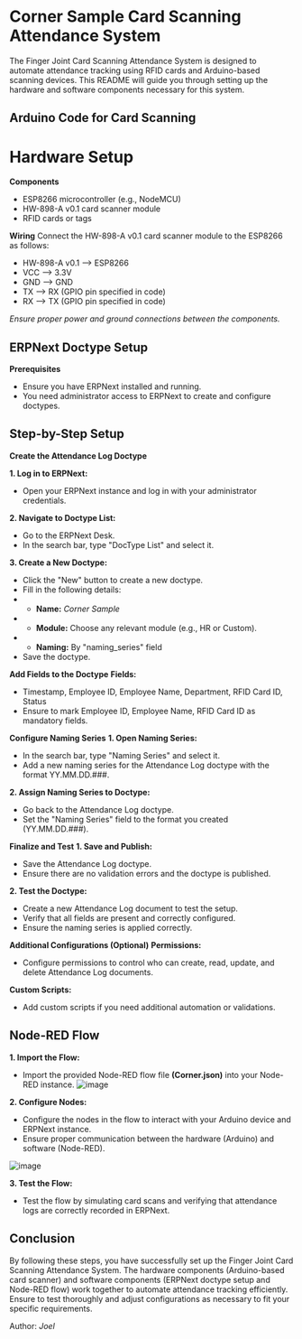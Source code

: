 # Corner Sample Card Scanning Attendance System
The Finger Joint Card Scanning Attendance System is designed to automate attendance tracking using RFID cards and Arduino-based scanning devices. This README will guide you through setting up the hardware and software components necessary for this system.

## Arduino Code for Card Scanning
# Hardware Setup
**Components**
- ESP8266 microcontroller (e.g., NodeMCU)
- HW-898-A v0.1 card scanner module
- RFID cards or tags

**Wiring**
Connect the HW-898-A v0.1 card scanner module to the ESP8266 as follows:

- HW-898-A v0.1 --> ESP8266
- VCC --> 3.3V
- GND --> GND
- TX --> RX (GPIO pin specified in code)
- RX --> TX (GPIO pin specified in code)

*Ensure proper power and ground connections between the components.*


## ERPNext Doctype Setup
**Prerequisites**
- Ensure you have ERPNext installed and running.
- You need administrator access to ERPNext to create and configure doctypes.

## Step-by-Step Setup
**Create the Attendance Log Doctype**

**1. Log in to ERPNext:**
- Open your ERPNext instance and log in with your administrator credentials.

**2. Navigate to Doctype List:**
- Go to the ERPNext Desk.
- In the search bar, type "DocType List" and select it.

**3. Create a New Doctype:**
- Click the "New" button to create a new doctype.
- Fill in the following details:
- - **Name:** *Corner Sample*
- - **Module:** Choose any relevant module (e.g., HR or Custom).
- - **Naming:** By "naming_series" field
- Save the doctype.


**Add Fields to the Doctype**
**Fields:**
- Timestamp, Employee ID, Employee Name, Department, RFID Card ID, Status
- Ensure to mark Employee ID, Employee Name, RFID Card ID as mandatory fields.

**Configure Naming Series**
**1. Open Naming Series:**
- In the search bar, type "Naming Series" and select it.
- Add a new naming series for the Attendance Log doctype with the format YY.MM.DD.###.

**2. Assign Naming Series to Doctype:**
- Go back to the Attendance Log doctype.
- Set the "Naming Series" field to the format you created (YY.MM.DD.###).

**Finalize and Test**
**1. Save and Publish:**
- Save the Attendance Log doctype.
- Ensure there are no validation errors and the doctype is published.

**2. Test the Doctype:**
- Create a new Attendance Log document to test the setup.
- Verify that all fields are present and correctly configured.
- Ensure the naming series is applied correctly.

**Additional Configurations (Optional)**
**Permissions:**
- Configure permissions to control who can create, read, update, and delete Attendance Log documents.

**Custom Scripts:**
- Add custom scripts if you need additional automation or validations.

## Node-RED Flow
**1. Import the Flow:**
- Import the provided Node-RED flow file **(Corner.json)** into your Node-RED instance.
![image](https://github.com/ProdITdept/FJ-Scan/assets/168414219/4d201433-70d0-460d-b29f-d6e4a20d38d3)


**2. Configure Nodes:**
- Configure the nodes in the flow to interact with your Arduino device and ERPNext instance.
- Ensure proper communication between the hardware (Arduino) and software (Node-RED).

![image](https://github.com/ProdITdept/FJ-Scan/assets/168414219/24f48a8a-00fd-46ce-b8fc-52cac7113b25)


**3. Test the Flow:**
- Test the flow by simulating card scans and verifying that attendance logs are correctly recorded in ERPNext.

## Conclusion
By following these steps, you have successfully set up the Finger Joint Card Scanning Attendance System. The hardware components (Arduino-based card scanner) and software components (ERPNext doctype setup and Node-RED flow) work together to automate attendance tracking efficiently. Ensure to test thoroughly and adjust configurations as necessary to fit your specific requirements.


Author: *Joel*




